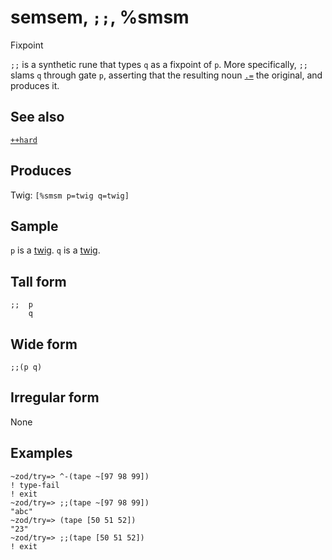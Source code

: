 semsem, `;;`, %smsm
============================

Fixpoint

`;;` is a synthetic rune that types `q` as a fixpoint of `p`. More
specifically, `;;` slams `q` through gate `p`, asserting that the
resulting noun [`.=`]() the original, and produces it.

See also
--------

[`++hard`]()

Produces
--------

Twig: `[%smsm p=twig q=twig]`

Sample
------

`p` is a [twig](). `q` is a [twig]().

Tall form
---------

    ;;  p
        q

Wide form
---------

    ;;(p q)

Irregular form
--------------

None

Examples
--------

    ~zod/try=> ^-(tape ~[97 98 99])
    ! type-fail
    ! exit
    ~zod/try=> ;;(tape ~[97 98 99])
    "abc"
    ~zod/try=> (tape [50 51 52])
    "23"
    ~zod/try=> ;;(tape [50 51 52])
    ! exit
